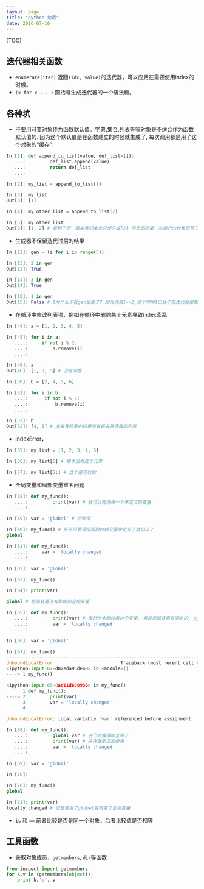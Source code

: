 ```yaml
---
layout: page
title: "python 拾遗"
date: 2016-07-10
---
```

[TOC]

## 迭代器相关函数
- `enumerate(iter)` 返回`(idx, value)`的迭代器，可以应用在需要使用index的时候。
- `(x for x ... )` 圆括号生成迭代器的一个语法糖。


## 各种坑
- 不要用可变对象作为函数默认值。字典,集合,列表等等对象是不适合作为函数默认值的.
  因为这个默认值是在函数建立的时候就生成了, 每次调用都是用了这个对象的”缓存”.

```python
In [1]: def append_to_list(value, def_list=[]):
   ...:         def_list.append(value)
   ...:         return def_list
   ...:

In [2]: my_list = append_to_list(1)

In [3]: my_list
Out[3]: [1]

In [4]: my_other_list = append_to_list(2)

In [5]: my_other_list
Out[5]: [1, 2] # 看到了吧，其实我们本来只想生成[2] 但是却把第一次运行的效果页带了进来
```

- 生成器不保留迭代过后的结果

```python
In [12]: gen = (i for i in range(5))

In [13]: 2 in gen
Out[13]: True

In [14]: 3 in gen
Out[14]: True

In [15]: 1 in gen
Out[15]: False # 1为什么不在gen里面了? 因为调用1->2,这个时候1已经不在迭代器里面了,被按需生成过了
```

- 在循环中修改列表项，例如在循环中删除某个元素导致index紊乱

```python
In [44]: a = [1, 2, 3, 4, 5]

In [45]: for i in a:
   ....:     if not i % 2:
   ....:         a.remove(i)
   ....:

In [46]: a
Out[46]: [1, 3, 5] # 没有问题

In [50]: b = [2, 4, 5, 6]

In [51]: for i in b:
   ....:      if not i % 2:
   ....:          b.remove(i)
   ....:

In [52]: b
Out[52]: [4, 5] # 本来我想要的结果应该是去除偶数的列表
```
- IndexError，

```python
In [55]: my_list = [1, 2, 3, 4, 5]

In [56]: my_list[5] # 根本没有这个元素

In [57]: my_list[5:] # 这个是可以的
```

- 全局变量和局部变量重名问题

```python
In [58]: def my_func():
   ....:         print(var) # 我可以先调用一个未定义的变量
   ....:

In [59]: var = 'global' # 后赋值

In [60]: my_func() # 反正只要调用函数时候变量被定义了就可以了
global

In [61]: def my_func():
   ....:     var = 'locally changed'
   ....:

In [62]: var = 'global'

In [63]: my_func()

In [64]: print(var)

global # 局部变量没有影响到全局变量

In [65]: def my_func():
   ....:         print(var) # 虽然你全局设置这个变量, 但是局部变量有同名的, python以为你忘了定义本地变量了
   ....:         var = 'locally changed'
   ....:

In [66]: var = 'global'

In [67]: my_func()
---------------------------------------------------------------------------
UnboundLocalError                         Traceback (most recent call last)
<ipython-input-67-d82eda95de40> in <module>()
----> 1 my_func()

<ipython-input-65-0ad11d690936> in my_func()
      1 def my_func():
----> 2         print(var)
      3         var = 'locally changed'
      4

UnboundLocalError: local variable 'var' referenced before assignment

In [68]: def my_func():
   ....:         global var # 这个时候得加全局了
   ....:         print(var) # 这样就能正常使用
   ....:         var = 'locally changed'
   ....:

In [69]: var = 'global'

In [70]:

In [70]: my_func()
global

In [71]: print(var)
locally changed # 但是使用了global就改变了全局变量
```

- `is` 和 `==` 前者比较是否是同一个对象，后者比较值是否相等

## 工具函数
- 获取对象成员，`getmembers`, `dir`等函数

```python
from inspect import getmembers
for k,v in (getmembers(object)):
    print k,':', v
```
